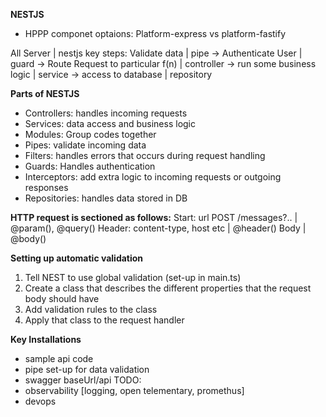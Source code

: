 **NESTJS**
- HPPP componet optaions: Platform-express vs platform-fastify

All Server | nestjs key steps:
Validate data | pipe -> Authenticate User | guard -> Route Request to particular f(n) | controller -> run some business logic | service -> access to database | repository

**Parts of NESTJS**
- Controllers: handles incoming requests
- Services: data access and business logic
- Modules: Group codes together
- Pipes: validate incoming data
- Filters: handles errors that occurs during request handling
- Guards: Handles authentication
- Interceptors: add extra logic to incoming requests or outgoing responses
- Repositories: handles data stored in DB

**HTTP request is sectioned as follows:**
Start: url POST /messages?.. | @param(), @query()
Header: content-type, host etc | @header()
Body | @body()

**Setting up automatic validation**
1. Tell NEST to use global validation (set-up in main.ts)
2. Create a class that describes the different properties that the request body should have
3. Add validation rules to the class
4. Apply that class to the request handler


**Key Installations**
- sample api code
- pipe set-up for data validation
- swagger baseUrl/api
TODO: 
- observability [logging, open telementary, promethus]
- devops